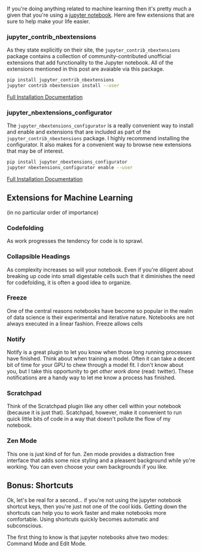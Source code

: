 If you're doing anything related to machine learning then it's pretty much a given that you're using a [jupyter notebook](). Here are few extensions that are sure to help make your life easier.  

### jupyter_contrib_nbextensions

As they state explicitly on their site, the `jupyter_contrib_nbextensions` package contains a collection of community-contributed unofficial extensions that add functionality to the Jupyter notebook. All of the extensions mentioned in this post are avaiable via this package. 

```bash
pip install jupyter_contrib_nbextensions
jupyter contrib nbextension install --user
```

[Full Installation Documentation](https://jupyter-contrib-nbextensions.readthedocs.io/en/latest/install.html)

### jupyter_nbextensions_configurator

The `jupyter_nbextensions_configurator` is a really convenient way to install and enable and extensions that are included as part of the `jupyter_contrib_nbextensions` package. I highly recommend installing the configurator. It also makes for a convenient way to browse new extensions that may be of interest.

```bash
pip install jupyter_nbextensions_configurator
jupyter nbextensions_configurator enable --user
```

[Full Installation Documentation](https://github.com/Jupyter-contrib/jupyter_nbextensions_configurator)

Extensions for Machine Learning
-------------------------------

(in no particular order of importance) 

### Codefolding 

As work progresses the tendency for code is to sprawl. 

### Collapsible Headings

As complexity increases so will your notebook. Even if you're diligent about breaking up code into small digestable cells such that it diminishes the need for codefolding, it is often a good idea to organize. 

### Freeze

One of the central reasons notebooks have become so popular in the realm of data science is their experimental and iterative nature. Notebooks are not always executed in a linear fashion. Freeze allows cells  

### Notify

Notify is a great plugin to let you know when those long running processes have finished. Think about when training a model. Often it can take a decent bit of time for your GPU to chew through a model fit. I don't know about you, but I take this opportunity to get *other work done* (read: twitter). These notifications are a handy way to let me know a process has finished. 

### Scratchpad

Think of the Scratchpad plugin like any other cell within your notebook (because it is just that). Scatchpad, however, make it convenient to run quick little bits of code in a way that doesn't pollute the flow of my notebook. 

### Zen Mode

This one is just kind of for fun. Zen mode provides a distraction free interface that adds some nice styling and a pleasent background while yo're working. You can even choose your own backgrounds if you like. 

Bonus: Shortcuts
----------------

Ok, let's be real for a second... if you're not using the jupyter notebook shortcut keys, then you're just not one of the cool kids. Getting down the shortcuts can help you to work faster and make notebooks more comfortable. Using shortcuts quickly becomes automatic and subconscious. 

The first thing to know is that jupyter notebooks ahve two modes: Command Mode and Edit Mode.